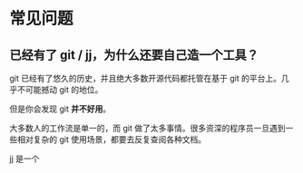 # 常见问题

## 已经有了 git / jj，为什么还要自己造一个工具？

git 已经有了悠久的历史，并且绝大多数开源代码都托管在基于 git 的平台上。几乎不可能撼动 git 的地位。

但是你会发现 git **并不好用**。

大多数人的工作流是单一的，而 git 做了太多事情。很多资深的程序员一旦遇到一些相对复杂的 git 使用场景，都要去反复查阅各种文档。

[jj](https://github.com/jj-vcs/jj) 是一个
